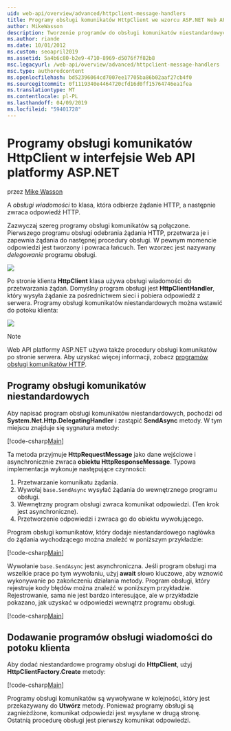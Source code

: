 ```yaml
---
uid: web-api/overview/advanced/httpclient-message-handlers
title: Programy obsługi komunikatów HttpClient we wzorcu ASP.NET Web API — ASP.NET 4.x
author: MikeWasson
description: Tworzenie programów do obsługi komunikatów niestandardowych dla interfejsu API sieci Web platformy ASP.NET na platformie ASP.NET 4.x
ms.author: riande
ms.date: 10/01/2012
ms.custom: seoapril2019
ms.assetid: 5a4b6c80-b2e9-4710-8969-d5076f7f82b8
msc.legacyurl: /web-api/overview/advanced/httpclient-message-handlers
msc.type: authoredcontent
ms.openlocfilehash: bd52396064cd7007ee17705ba86b02aaf27cb4f0
ms.sourcegitcommit: 0f1119340e4464720cfd16d0ff15764746ea1fea
ms.translationtype: MT
ms.contentlocale: pl-PL
ms.lasthandoff: 04/09/2019
ms.locfileid: "59401728"
---
```

# <a name="httpclient-message-handlers-in-aspnet-web-api"></a>Programy obsługi komunikatów HttpClient w interfejsie Web API platformy ASP.NET

przez [Mike Wasson](https://github.com/MikeWasson)

A *obsługi wiadomości* to klasa, która odbierze żądanie HTTP, a następnie zwraca odpowiedź HTTP.

Zazwyczaj szereg programy obsługi komunikatów są połączone. Pierwszego programu obsługi odebrania żądania HTTP, przetwarza je i zapewnia żądania do następnej procedury obsługi. W pewnym momencie odpowiedzi jest tworzony i powraca łańcuch. Ten wzorzec jest nazywany *delegowanie* programu obsługi.

![](httpclient-message-handlers/_static/image1.png)

Po stronie klienta **HttpClient** klasa używa obsługi wiadomości do przetwarzania żądań. Domyślny program obsługi jest **HttpClientHandler**, który wysyła żądanie za pośrednictwem sieci i pobiera odpowiedź z serwera. Programy obsługi komunikatów niestandardowych można wstawić do potoku klienta:

![](httpclient-message-handlers/_static/image2.png)

> [!NOTE]
> Web API platformy ASP.NET używa także procedury obsługi komunikatów po stronie serwera. Aby uzyskać więcej informacji, zobacz [programów obsługi komunikatów HTTP](http-message-handlers.md).


## <a name="custom-message-handlers"></a>Programy obsługi komunikatów niestandardowych

Aby napisać program obsługi komunikatów niestandardowych, pochodzi od **System.Net.Http.DelegatingHandler** i zastąpić **SendAsync** metody. W tym miejscu znajduje się sygnatura metody:

[!code-csharp[Main](httpclient-message-handlers/samples/sample1.cs)]

Ta metoda przyjmuje **HttpRequestMessage** jako dane wejściowe i asynchronicznie zwraca **obiektu HttpResponseMessage**. Typowa implementacja wykonuje następujące czynności:

1. Przetwarzanie komunikatu żądania.
2. Wywołaj `base.SendAsync` wysyłać żądania do wewnętrznego programu obsługi.
3. Wewnętrzny program obsługi zwraca komunikat odpowiedzi. (Ten krok jest asynchroniczne).
4. Przetworzenie odpowiedzi i zwraca go do obiektu wywołującego.

Program obsługi komunikatów, który dodaje niestandardowego nagłówka do żądania wychodzącego można znaleźć w poniższym przykładzie:

[!code-csharp[Main](httpclient-message-handlers/samples/sample2.cs)]

Wywołanie `base.SendAsync` jest asynchroniczna. Jeśli program obsługi ma wszelkie prace po tym wywołaniu, użyj **await** słowo kluczowe, aby wznowić wykonywanie po zakończeniu działania metody. Program obsługi, który rejestruje kody błędów można znaleźć w poniższym przykładzie. Rejestrowanie, sama nie jest bardzo interesujące, ale w przykładzie pokazano, jak uzyskać w odpowiedzi wewnątrz programu obsługi.

[!code-csharp[Main](httpclient-message-handlers/samples/sample3.cs?highlight=10,13)]

## <a name="adding-message-handlers-to-the-client-pipeline"></a>Dodawanie programów obsługi wiadomości do potoku klienta

Aby dodać niestandardowe programy obsługi do **HttpClient**, użyj **HttpClientFactory.Create** metody:

[!code-csharp[Main](httpclient-message-handlers/samples/sample4.cs)]

Programy obsługi komunikatów są wywoływane w kolejności, który jest przekazywany do **Utwórz** metody. Ponieważ programy obsługi są zagnieżdżone, komunikat odpowiedzi jest wysyłane w drugą stronę. Ostatnią procedurę obsługi jest pierwszy komunikat odpowiedzi.
